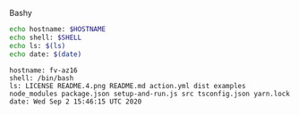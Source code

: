 
Bashy

``` bash
echo hostname: $HOSTNAME
echo shell: $SHELL
echo ls: $(ls)
echo date: $(date)
```
``` markdown-code-runner
hostname: fv-az16
shell: /bin/bash
ls: LICENSE README.4.png README.md action.yml dist examples node_modules package.json setup-and-run.js src tsconfig.json yarn.lock
date: Wed Sep 2 15:46:15 UTC 2020

```


